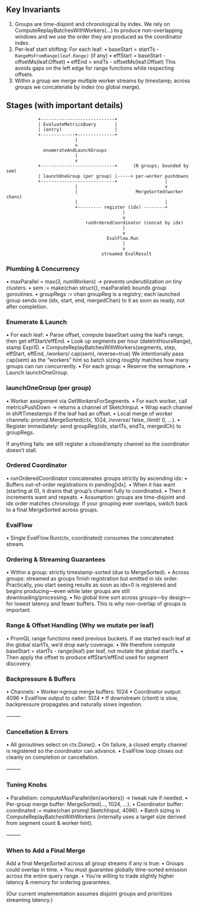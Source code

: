 
## Key Invariants
1.	Groups are time-disjoint and chronological by index.
We rely on ComputeReplayBatchesWithWorkers(...) to produce non-overlapping windows and we use the order they are produced as the coordinator index.
2.	Per-leaf start shifting:
For each leaf:
•	baseStart = startTs - `RangeMsFromRange(leaf.Range)` (if any)
•	effStart = baseStart - offsetMs(leaf.Offset)
•	effEnd   = endTs - offsetMs(leaf.Offset)
This avoids gaps on the left edge for range functions while respecting offsets.
3.	Within a group we merge multiple worker streams by timestamp; across groups we concatenate by index (no global merge).


## Stages (with important details)

                +----------------------------+
                | EvaluateMetricsQuery       |
                | (entry)                    |
                +-------------+--------------+
                              |
                              v
                  enumerateAndLaunchGroups
                              |
                              v
                +----------------------------+      (N groups; bounded by sem)
                | launchOneGroup (per group) |-----> per-worker pushdowns
                +----------------------------+                  |
                              |                                 v
                              |                      MergeSorted(worker chans)
                              |                                 |
                              +--------- register (idx) --------+
                                                |
                                                v
                                  runOrderedCoordinator (concat by idx)
                                                |
                                                v
                                          EvalFlow.Run
                                                |
                                                v
                                        streamed EvalResult

### Plumbing & Concurrency
   •	maxParallel = max(3, numWorkers) → prevents underutilization on tiny clusters.
   •	sem := make(chan struct{}, maxParallel) bounds group goroutines.
   •	groupRegs := chan groupReg is a registry; each launched group sends one (idx, start, end, mergedChan) to it as soon as ready, not after completion.

### Enumerate & Launch
•	For each leaf:
•	Parse offset, compute baseStart using the leaf’s range, then get effStart/effEnd.
•	Look up segments per hour (dateIntHoursRange), stamp ExprID.
•	ComputeReplayBatchesWithWorkers(segments, step, effStart, effEnd, /*workers*/ cap(sem), reverse=true)
We intentionally pass cap(sem) as the “workers” hint so batch sizing roughly matches how many groups can run concurrently.
•	For each group:
•	Reserve the semaphore.
•	Launch launchOneGroup.

### launchOneGroup (per group)
•	Worker assignment via GetWorkersForSegments.
•	For each worker, call metricsPushDown → returns a channel of SketchInput.
•	Wrap each channel in shiftTimestamps if the leaf had an offset.
•	Local merge of worker channels: promql.MergeSorted(ctx, 1024, /*reverse*/ false, /*limit*/ 0, ...).
•	Register immediately: send groupReg{idx, startTs, endTs, mergedCh} to groupRegs.

If anything fails: we still register a closed/empty channel so the coordinator doesn’t stall.

### Ordered Coordinator
   •	runOrderedCoordinator concatenates groups strictly by ascending idx:
   •	Buffers out-of-order registrations in pending[idx].
   •	When it has want (starting at 0), it drains that group’s channel fully to coordinated.
   •	Then it increments want and repeats.
   •	Assumption: groups are time-disjoint and idx order matches chronology. If your grouping ever overlaps, switch back to a final MergeSorted across groups.

### EvalFlow
   •	Single EvalFlow.Run(ctx, coordinated) consumes the concatenated stream.


### Ordering & Streaming Guarantees
•	Within a group: strictly timestamp-sorted (due to MergeSorted).
•	Across groups: streamed as groups finish registration but emitted in idx order.
Practically, you start seeing results as soon as idx=0 is registered and begins producing—even while later groups are still downloading/processing.
•	No global time sort across groups—by design—for lowest latency and fewer buffers. This is why non-overlap of groups is important.


### Range & Offset Handling (Why we mutate per leaf)
•	PromQL range functions need previous buckets. If we started each leaf at the global startTs, we’d drop early coverage.
•	We therefore compute baseStart = startTs - range(leaf) per leaf, not mutate the global startTs.
•	Then apply the offset to produce effStart/effEnd used for segment discovery.


### Backpressure & Buffers
•	Channels:
•	Worker→group merge buffers: 1024
•	Coordinator output: 4096
•	EvalFlow output to caller: 1024
•	If downstream (client) is slow, backpressure propagates and naturally slows ingestion.

⸻

### Cancellation & Errors
•	All goroutines select on ctx.Done().
•	On failure, a closed empty channel is registered so the coordinator can advance.
•	EvalFlow loop closes out cleanly on completion or cancellation.

⸻

### Tuning Knobs
•	Parallelism: computeMaxParallel(len(workers)) → tweak rule if needed.
•	Per-group merge buffer: MergeSorted(..., 1024, ...).
•	Coordinator buffer: coordinated := make(chan promql.SketchInput, 4096).
•	Batch sizing in ComputeReplayBatchesWithWorkers (internally uses a target size derived from segment count & worker hint).

⸻

### When to Add a Final Merge

Add a final MergeSorted across all group streams if any is true:
•	Groups could overlap in time.
•	You must guarantee globally time-sorted emission across the entire query range.
•	You’re willing to trade slightly higher latency & memory for ordering guarantees.

(Our current implementation assumes disjoint groups and prioritizes streaming latency.)
